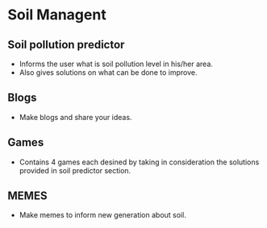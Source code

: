 # Soil Managent

## Soil pollution predictor
- Informs the user what is soil pollution level in his/her area.
- Also gives solutions on what can be done to improve.

## Blogs
- Make blogs and share your ideas.

## Games
- Contains 4 games each desined by taking in consideration the solutions provided in soil predictor section.

## MEMES
- Make memes to inform new generation about soil.
